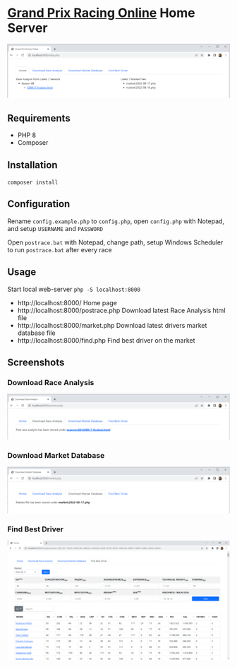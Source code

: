 # [Grand Prix Racing Online](https://www.gpro.net) Home Server
![](screenshots/home.png)

## Requirements
- PHP 8
- Composer

## Installation
`composer install`

## Configuration
Rename `config.example.php` to `config.php`, open `config.php` with Notepad, and setup `USERNAME` and `PASSWORD`

Open `postrace.bat` with Notepad, change path, setup Windows Scheduler to run `postrace.bat` after every race

## Usage
Start local web-server `php -S localhost:8000`
- http://localhost:8000/ Home page
- http://localhost:8000/postrace.php Download latest Race Analysis html file
- http://localhost:8000/market.php Download latest drivers market database file
- http://localhost:8000/find.php Find best driver on the market

## Screenshots
### Download Race Analysis
![](screenshots/postrace.png)
### Download Market Database
![](screenshots/market.png)
### Find Best Driver
![](screenshots/find.png)
